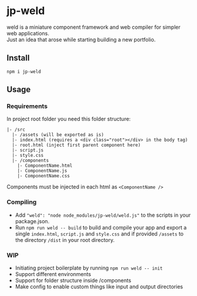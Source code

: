 # jp-weld

weld is a miniature component framework and web compiler for simpler web applications.  
Just an idea that arose while starting building a new portfolio.

## Install

`npm i jp-weld`

## Usage
### Requirements
In project root folder you need this folder structure:
```
|- /src
  |- /assets (will be exported as is)
  |- index.html (requires a <div class="root"></div> in the body tag)
  |- root.html (inject first parent component here)
  |- script.js
  |- style.css
  |- /components
    |- ComponentName.html
    |- ComponentName.js
    |- ComponentName.css
```
Components must be injected in each html as `<ComponentName />`

### Compiling
* Add `"weld": "node node_modules/jp-weld/weld.js"` to the scripts in your package.json.  
* Run `npm run weld -- build` to build and compile your app and export a single `index.html`, `script.js` and `style.css` and if provided `/assets` to the directory `/dist` in your root directory.

### WIP
- Initiating project boilerplate by running `npm run weld -- init`
- Support different environments
- Support for folder structure inside /components
- Make config to enable custom things like input and output directories
